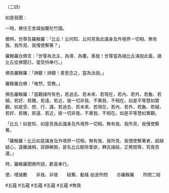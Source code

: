 （二四）

如是我聞：

一時，佛住王舍城伽蘭陀竹園。

爾時，世尊告羅睺羅：「比丘！云何知、云何見我此識身及外境界一切相，無有我、我所見、我慢使繫著？」

羅睺羅白佛言：「世尊為法主、為導、為覆。善哉！世尊當為諸比丘演說此義，諸比丘從佛聞已，當受持奉行。」

佛告羅睺羅：「諦聽！諦聽！善思念之，當為汝說。」

羅睺羅白佛：「唯然，受教。」

佛告羅睺羅：「當觀諸所有色，若過去、若未來、若現在，若內、若外，若麁、若細，若好、若醜，若遠、若近，彼一切非我、不異我、不相在。如是平等慧如實觀。如是受、想、行、識，若過去、若未來、若現在，若內、若外，若麁、若細，若好、若醜，若遠、若近，彼一切非我、不異我、不相在。如是平等慧如實觀。

「比丘！如是知、如是見我此識身及外境界一切相，無有我、我所見、我慢使繫著。

「羅睺羅！比丘如是識身及外境界一切相，無有我、我所見、我慢使繫著者，超越疑心，遠離諸相，寂靜解脫，是名比丘斷除愛欲，轉去諸結，正無間等，究竟苦邊。」

時，羅睺羅聞佛所說，歡喜奉行。

使、增諸數　　非我、非彼　　結繫、動搖
劫波所問　　亦羅睺羅　　所問二經




#五蘊
#五蘊
#五蘊
#五蘊
#五蘊
#無我
